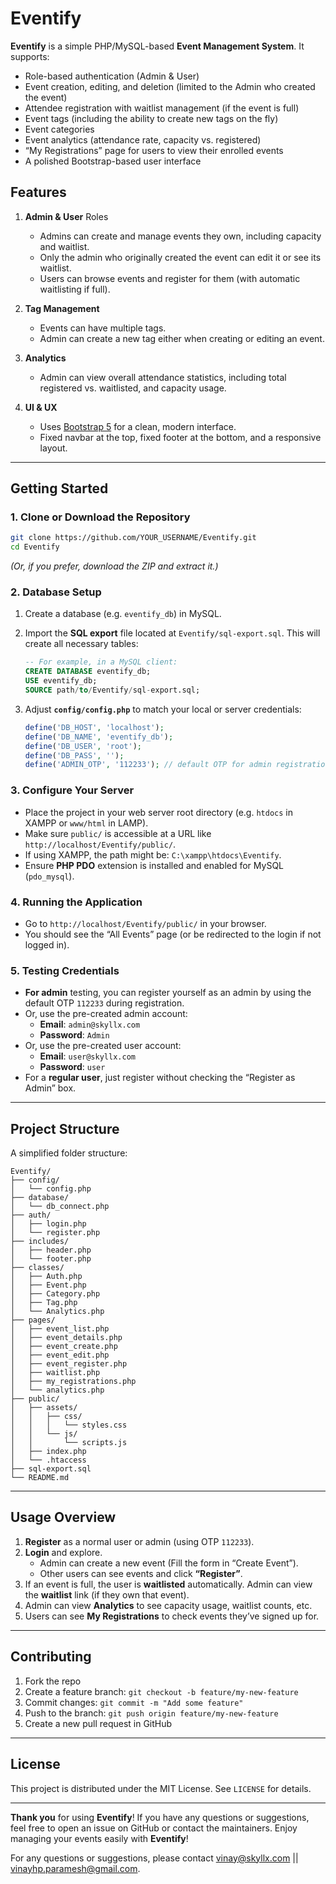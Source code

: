 # Eventify

**Eventify** is a simple PHP/MySQL-based **Event Management System**. It supports:

- Role-based authentication (Admin & User)  
- Event creation, editing, and deletion (limited to the Admin who created the event)  
- Attendee registration with waitlist management (if the event is full)  
- Event tags (including the ability to create new tags on the fly)  
- Event categories  
- Event analytics (attendance rate, capacity vs. registered)  
- “My Registrations” page for users to view their enrolled events  
- A polished Bootstrap-based user interface  

## Features

1. **Admin & User** Roles  
   - Admins can create and manage events they own, including capacity and waitlist.  
   - Only the admin who originally created the event can edit it or see its waitlist.  
   - Users can browse events and register for them (with automatic waitlisting if full).

2. **Tag Management**  
   - Events can have multiple tags.  
   - Admin can create a new tag either when creating or editing an event.

3. **Analytics**  
   - Admin can view overall attendance statistics, including total registered vs. waitlisted, and capacity usage.

4. **UI & UX**  
   - Uses [Bootstrap 5](https://getbootstrap.com/) for a clean, modern interface.  
   - Fixed navbar at the top, fixed footer at the bottom, and a responsive layout.

---

## Getting Started

### 1. Clone or Download the Repository

```bash
git clone https://github.com/YOUR_USERNAME/Eventify.git
cd Eventify
```

*(Or, if you prefer, download the ZIP and extract it.)*

### 2. Database Setup

1. Create a database (e.g. `eventify_db`) in MySQL.  
2. Import the **SQL export** file located at `Eventify/sql-export.sql`. This will create all necessary tables:
   ```sql
   -- For example, in a MySQL client:
   CREATE DATABASE eventify_db;
   USE eventify_db;
   SOURCE path/to/Eventify/sql-export.sql;
   ```

3. Adjust **`config/config.php`** to match your local or server credentials:
   ```php
   define('DB_HOST', 'localhost');
   define('DB_NAME', 'eventify_db');
   define('DB_USER', 'root');
   define('DB_PASS', '');
   define('ADMIN_OTP', '112233'); // default OTP for admin registration
   ```

### 3. Configure Your Server

- Place the project in your web server root directory (e.g. `htdocs` in XAMPP or `www/html` in LAMP).  
- Make sure `public/` is accessible at a URL like `http://localhost/Eventify/public/`.  
- If using XAMPP, the path might be: `C:\xampp\htdocs\Eventify`.  
- Ensure **PHP PDO** extension is installed and enabled for MySQL (`pdo_mysql`).

### 4. Running the Application

- Go to `http://localhost/Eventify/public/` in your browser.  
- You should see the “All Events” page (or be redirected to the login if not logged in).

### 5. Testing Credentials

- **For admin** testing, you can register yourself as an admin by using the default OTP `112233` during registration. 
- Or, use the pre-created admin account:
  - **Email**: `admin@skyllx.com`
  - **Password**: `Admin`
- Or, use the pre-created user account:
  - **Email**: `user@skyllx.com`
  - **Password**: `user`
- For a **regular user**, just register without checking the “Register as Admin” box.

---

## Project Structure

A simplified folder structure:

```
Eventify/
├── config/
│   └── config.php
├── database/
│   └── db_connect.php
├── auth/
│   ├── login.php
│   └── register.php
├── includes/
│   ├── header.php
│   └── footer.php
├── classes/
│   ├── Auth.php
│   ├── Event.php
│   ├── Category.php
│   ├── Tag.php
│   └── Analytics.php
├── pages/
│   ├── event_list.php
│   ├── event_details.php
│   ├── event_create.php
│   ├── event_edit.php
│   ├── event_register.php
│   ├── waitlist.php
│   ├── my_registrations.php
│   └── analytics.php
├── public/
│   ├── assets/
│   │   ├── css/
│   │   │   └── styles.css
│   │   └── js/
│   │       └── scripts.js
│   ├── index.php
│   └── .htaccess
├── sql-export.sql
└── README.md
```

---

## Usage Overview

1. **Register** as a normal user or admin (using OTP `112233`).  
2. **Login** and explore.  
   - Admin can create a new event (Fill the form in “Create Event”).  
   - Other users can see events and click **“Register”**.  
3. If an event is full, the user is **waitlisted** automatically. Admin can view the **waitlist** link (if they own that event).  
4. Admin can view **Analytics** to see capacity usage, waitlist counts, etc.  
5. Users can see **My Registrations** to check events they’ve signed up for.

---

## Contributing

1. Fork the repo  
2. Create a feature branch: `git checkout -b feature/my-new-feature`  
3. Commit changes: `git commit -m "Add some feature"`  
4. Push to the branch: `git push origin feature/my-new-feature`  
5. Create a new pull request in GitHub

---

## License

This project is distributed under the MIT License. See `LICENSE` for details.

---

**Thank you** for using **Eventify**! If you have any questions or suggestions, feel free to open an issue on GitHub or contact the maintainers. Enjoy managing your events easily with **Eventify**!

For any questions or suggestions, please contact [vinay@skyllx.com](mailto:vinay@skyllx.com) || [vinayhp.paramesh@gmail.com](mailto:vinayhp.paramesh@gmail.com).